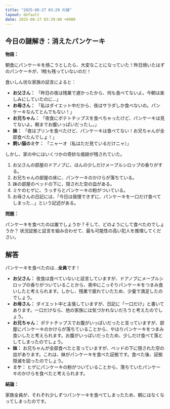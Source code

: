 ```yaml
---
title: "2025-08-27 03:29 の謎"
layout: default
date: 2025-08-27 03:29:00 +0900
---
```

## 今日の謎解き：消えたパンケーキ

**物語：**

朝食にパンケーキを焼こうとしたら、大変なことになっていた！昨日焼いたはずのパンケーキが、1枚も残っていないのだ！

食いしん坊な家族の証言によると：

*   **お父さん：** 「昨日の夜は残業で遅かったから、何も食べてないよ。今朝は楽しみにしていたのに…」
*   **お母さん：** 「私はダイエット中だから、夜はサラダしか食べないの。パンケーキなんてとんでもない！」
*   **お兄ちゃん：** 「夜食にポテトチップスを食べちゃったけど、パンケーキは見てないよ。朝までお腹いっぱいだったし。」
*   **妹：** 「夜はプリンを食べたけど、パンケーキは食べてない！お兄ちゃんが全部食べたんでしょ！」
*   **飼い猫のミケ：** 「ニャーオ（私はただ見ているだけニャ）」

しかし、家の中にはいくつかの奇妙な痕跡が残されていた。

1.  お父さんの部屋のドアノブに、ほんの少しだけメープルシロップの香りがする。
2.  お兄ちゃんの部屋の床に、パンケーキのかけらが落ちている。
3.  妹の部屋のベッドの下に、隠された空の皿がある。
4.  ミケのヒゲに、うっすらとパンケーキの粉がついている。
5.  お母さんの日記には、「今日は我慢できずに、パンケーキを一口だけ食べてしまった…」という記述がある。

**問題：**

パンケーキを食べたのは誰でしょうか？そして、どのようにして食べたのでしょうか？
状況証拠と証言を組み合わせて、最も可能性の高い犯人を推理してください。

## 解答

パンケーキを食べたのは…**全員**です！

*   **お父さん：** 夜食は食べていないと証言していますが、ドアノブにメープルシロップの香りがついていることから、夜中にこっそりパンケーキをつまみ食いしたと考えられます。しかし、残業で疲れていたため、少量で満足したのでしょう。
*   **お母さん：** ダイエット中と主張していますが、日記に「一口だけ」と書いてあります。一口だけなら、他の家族には気づかれないだろうと考えたのでしょう。
*   **お兄ちゃん：** ポテトチップスでお腹がいっぱいだったと言っていますが、部屋にパンケーキのかけらが落ちていることから、やはりパンケーキをつまみ食いしたと考えられます。お腹がいっぱいだったため、少しだけ食べて落としてしまったのでしょう。
*   **妹：** お兄ちゃんが全部食べたと言っていますが、ベッドの下に隠された空の皿があります。これは、妹がパンケーキを食べた証拠です。食べた後、証拠隠滅を図ったのでしょう。
*   **ミケ：** ヒゲにパンケーキの粉がついていることから、落ちていたパンケーキのかけらを食べたと考えられます。

**結論：**

家族全員が、それぞれ少しずつパンケーキを食べてしまったため、朝にはなくなってしまったのです。

